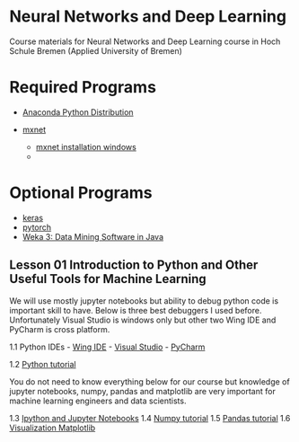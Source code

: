 # Neural Networks and Deep Learning
Course materials for Neural Networks and Deep Learning course in Hoch Schule Bremen (Applied University of Bremen)


# Required Programs

- [Anaconda Python Distribution](https://www.anaconda.com/distribution/)

- [mxnet](http://mxnet.incubator.apache.org/test/get_started/install.html)
    - [mxnet installation windows](http://mxnet.incubator.apache.org/test/get_started/windows_setup.html)
    - 


# Optional Programs

- [keras](https://keras.io/#installation)
- [pytorch](https://pytorch.org/get-started/locally/) 
- [Weka 3: Data Mining Software in Java](https://www.cs.waikato.ac.nz/ml/weka/downloading.html)


## Lesson 01 Introduction to Python and Other Useful Tools for Machine Learning

We will use mostly jupyter notebooks but ability to debug python code is important skill to have.
Below is three best debuggers I used before.
Unfortunately Visual Studio is windows only but other two Wing IDE and PyCharm is cross platform.

1.1 Python IDEs
    - [Wing IDE](https://wingware.com/)
    - [Visual Studio](https://visualstudio.microsoft.com/vs/features/python/)
    - [PyCharm](https://www.jetbrains.com/pycharm)

1.2 [Python tutorial](python-introduction.md)


You do not need to know everything below for our course but knowledge of jupyter notebooks, numpy, pandas and matplotlib are very important for machine learning engineers and data scientists.

1.3 [Ipython and Jupyter Notebooks](https://jakevdp.github.io/PythonDataScienceHandbook/01.00-ipython-beyond-normal-python.html)
1.4 [Numpy tutorial](https://jakevdp.github.io/PythonDataScienceHandbook/02.00-introduction-to-numpy.html)
1.5 [Pandas tutorial](https://jakevdp.github.io/PythonDataScienceHandbook/03.00-introduction-to-pandas.html)
1.6 [Visualization Matplotlib](https://jakevdp.github.io/PythonDataScienceHandbook/04.00-introduction-to-matplotlib.html)
